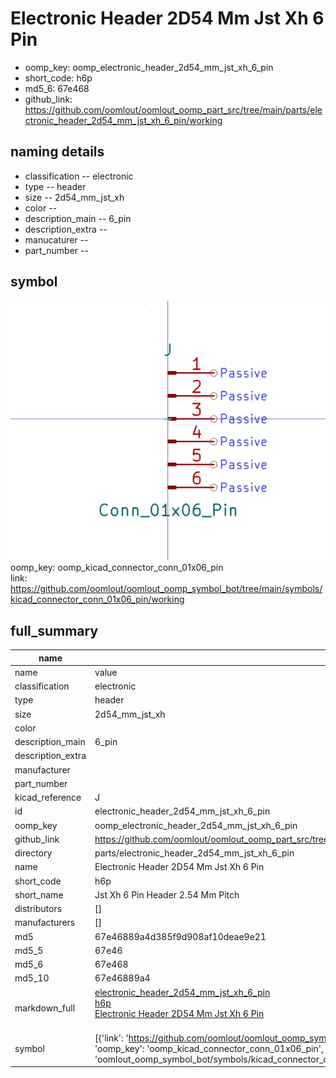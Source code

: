 # Electronic Header 2D54 Mm Jst Xh 6 Pin

  
* oomp_key: oomp_electronic_header_2d54_mm_jst_xh_6_pin 
* short_code: h6p
* md5_6: 67e468  
* github_link: https://github.com/oomlout/oomlout_oomp_part_src/tree/main/parts/electronic_header_2d54_mm_jst_xh_6_pin/working  
## naming details
* classification -- electronic
* type -- header
* size -- 2d54_mm_jst_xh
* color -- 
* description_main -- 6_pin
* description_extra -- 
* manucaturer -- 
* part_number -- 



## symbol

![](symbol/0/working/working_600.png)  
oomp_key: oomp_kicad_connector_conn_01x06_pin  
link: https://github.com/oomlout/oomlout_oomp_symbol_bot/tree/main/symbols/kicad_connector_conn_01x06_pin/working  


## full_summary
| name | value | 
| --- | --- | 
| name | value | 
| classification | electronic | 
| type | header | 
| size | 2d54_mm_jst_xh | 
| color |  | 
| description_main | 6_pin | 
| description_extra |  | 
| manufacturer |  | 
| part_number |  | 
| kicad_reference | J | 
| id | electronic_header_2d54_mm_jst_xh_6_pin | 
| oomp_key | oomp_electronic_header_2d54_mm_jst_xh_6_pin | 
| github_link | https://github.com/oomlout/oomlout_oomp_part_src/tree/main/parts/electronic_header_2d54_mm_jst_xh_6_pin/working | 
| directory | parts/electronic_header_2d54_mm_jst_xh_6_pin | 
| name | Electronic Header 2D54 Mm Jst Xh 6 Pin | 
| short_code | h6p | 
| short_name | Jst Xh 6 Pin Header 2.54 Mm Pitch | 
| distributors | [] | 
| manufacturers | [] | 
| md5 | 67e46889a4d385f9d908af10deae9e21 | 
| md5_5 | 67e46 | 
| md5_6 | 67e468 | 
| md5_10 | 67e46889a4 | 
| markdown_full | [electronic_header_2d54_mm_jst_xh_6_pin](https://github.com/oomlout/oomlout_oomp_part_src/tree/main/parts/electronic_header_2d54_mm_jst_xh_6_pin/working)<br>[h6p](https://github.com/oomlout/oomlout_oomp_part_src/tree/main/parts/electronic_header_2d54_mm_jst_xh_6_pin/working)<br>[Electronic Header 2D54 Mm Jst Xh 6 Pin](https://github.com/oomlout/oomlout_oomp_part_src/tree/main/parts/electronic_header_2d54_mm_jst_xh_6_pin/working)<br><br> | 
| symbol | [{'link': 'https://github.com/oomlout/oomlout_oomp_symbol_bot/tree/main/symbols/kicad_connector_conn_01x06_pin', 'oomp_key': 'oomp_kicad_connector_conn_01x06_pin', 'directory': 'oomlout_oomp_symbol_bot/symbols/kicad_connector_conn_01x06_pin//working/working.kicad_sym'}] | 

